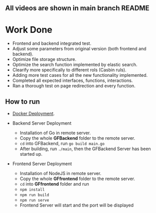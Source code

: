 ## All videos are shown in main branch README

# Work Done
- Frontend and backend integrated test.
- Adjust some parameters from original version (both frontend and backend).
- Optimize file storage structure.
- Optimize the search function implemented by elastic search.
- Clearify more specifically to different rols (Casbin ruls).
- Adding more test cases for all the new functionality implemented.
- Completed all expected interfaces, functions, interactions.
- Ran a thorough test on page redirection and every function.

## How to run
- [Docker Deployment](https://github.com/fongziyjun16/SE/wiki/Docker-Deployment).

- Backend Server Deployment

  - Installation of Go in remote server.
  - Copy the whole **GFBackend** folder to the remote server.
  - `cd` into GFBackend, run `go build main.go`
  - After building, run `./main`, then the GFBackend Server has been started up.

- Frontend Server Deployment
  - Installation of NodeJS in remote server.
  - Copy the whole **GFfrontend** folder to the remote server.
  - `cd` into **GFfrontend** folder and run
  - `npm install`
  - `npm run build`
  - `npm run serve`
  - Frontend Server will start and the port will be displayed


